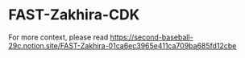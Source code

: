 # FAST-Zakhira-CDK
For more context, please read https://second-baseball-29c.notion.site/FAST-Zakhira-01ca6ec3965e411ca709ba685fd12cbe
